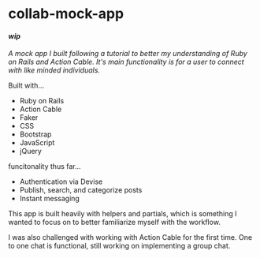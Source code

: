 # collab-mock-app
#### _wip_

_A mock app I built following a tutorial to better my understanding of Ruby on Rails and Action Cable. It's main functionality is for a user to connect with like minded individuals._ 

Built with...
+ Ruby on Rails
+ Action Cable
+ Faker 
+ CSS
+ Bootstrap
+ JavaScript
+ jQuery 

funcitonality thus far... 
+ Authentication via Devise 
+ Publish, search, and categorize posts
+ Instant messaging 


This app is built heavily with helpers and partials, which is something I wanted to focus on to better familiarize myself with the workflow. 

I was also challenged with working with Action Cable for the first time. One to one chat is functional, still working on implementing a group chat.
